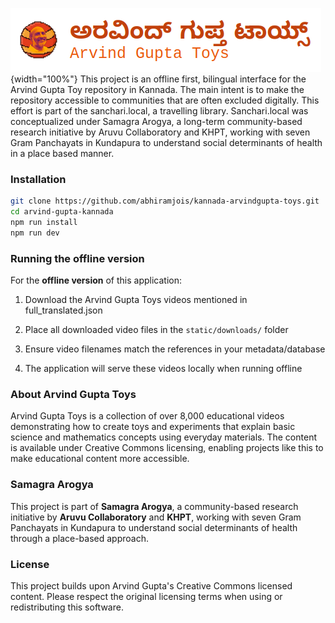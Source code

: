 ![Logo](logo.png){width="100%"} This project is an offline first, bilingual interface for the Arvind Gupta Toy repository in Kannada. The main intent is to make the repository accessible to communities that are often excluded digitally. This effort is part of the sanchari.local, a travelling library. Sanchari.local was conceptualized under Samagra Arogya, a long-term community-based research initiative by Aruvu Collaboratory and KHPT, working with seven Gram Panchayats in Kundapura to understand social determinants of health in a place based manner.

### Installation

``` Bash
git clone https://github.com/abhiramjois/kannada-arvindgupta-toys.git
cd arvind-gupta-kannada
npm run install
npm run dev
```

### Running the offline version

For the **offline version** of this application:

1.  Download the Arvind Gupta Toys videos mentioned in full_translated.json

2.  Place all downloaded video files in the `static/downloads/` folder

3.  Ensure video filenames match the references in your metadata/database

4.  The application will serve these videos locally when running offline

### About Arvind Gupta Toys

Arvind Gupta Toys is a collection of over 8,000 educational videos demonstrating how to create toys and experiments that explain basic science and mathematics concepts using everyday materials. The content is available under Creative Commons licensing, enabling projects like this to make educational content more accessible.

### Samagra Arogya

This project is part of **Samagra Arogya**, a community-based research initiative by **Aruvu Collaboratory** and **KHPT**, working with seven Gram Panchayats in Kundapura to understand social determinants of health through a place-based approach.

### License

This project builds upon Arvind Gupta's Creative Commons licensed content. Please respect the original licensing terms when using or redistributing this software.